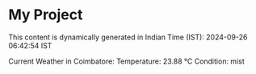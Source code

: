 # My Project

This content is dynamically generated in Indian Time (IST): 2024-09-26 06:42:54 IST


Current Weather in Coimbatore:
Temperature: 23.88 °C
Condition: mist
